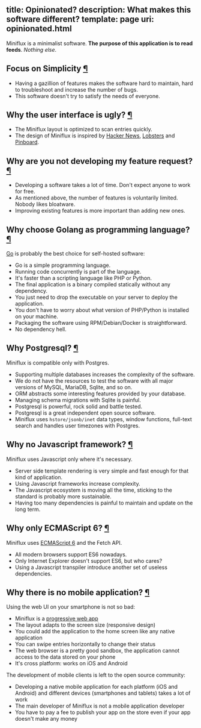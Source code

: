 title: Opinionated?
description: What makes this software different?
template: page
uri: opinionated.html
---

Miniflux is a minimalist software. **The purpose of this application is to read feeds**. _Nothing else_.

<h2 id="simplicity">Focus on Simplicity <a class="anchor" href="#simplicity" title="Permalink">¶</a></h2>

- Having a gazillion of features makes the software hard to maintain, hard to troubleshoot and increase the number of bugs.
- This software doesn't try to satisfy the needs of everyone.

<h2 id="ui">Why the user interface is ugly? <a class="anchor" href="#ui" title="Permalink">¶</a></h2>

- The Miniflux layout is optimized to scan entries quickly.
- The design of Miniflux is inspired by [Hacker News](https://news.ycombinator.com/), [Lobsters](https://lobste.rs/) and [Pinboard](https://pinboard.in/).

<h2 id="feature-request">Why are you not developing my feature request? <a class="anchor" href="#feature-request" title="Permalink">¶</a></h2>

- Developing a software takes a lot of time. Don't expect anyone to work for free.
- As mentioned above, the number of features is voluntarily limited. Nobody likes bloatware.
- Improving existing features is more important than adding new ones.

<h2 id="golang">Why choose Golang as programming language? <a class="anchor" href="#golang" title="Permalink">¶</a></h2>

[Go](https://golang.org/) is probably the best choice for self-hosted software:

- Go is a simple programming language.
- Running code concurrently is part of the language.
- It's faster than a scripting language like PHP or Python.
- The final application is a binary compiled statically without any dependency.
- You just need to drop the executable on your server to deploy the application.
- You don't have to worry about what version of PHP/Python is installed on your machine.
- Packaging the software using RPM/Debian/Docker is straightforward.
- No dependency hell.

<h2 id="postgresql">Why Postgresql? <a class="anchor" href="#postgresql" title="Permalink">¶</a></h2>

Miniflux is compatible only with Postgres.

- Supporting multiple databases increases the complexity of the software.
- We do not have the resources to test the software with all major versions of MySQL, MariaDB, Sqlite, and so on.
- ORM abstracts some interesting features provided by your database.
- Managing schema migrations with Sqlite is painful.
- Postgresql is powerful, rock solid and battle tested.
- Postgresql is a great independent open source software.
- Miniflux uses `hstore/jsonb/inet` data types, window functions, full-text search and handles user timezones with Postgres.

<h2 id="js-framework">Why no Javascript framework? <a class="anchor" href="#js-framework" title="Permalink">¶</a></h2>

Miniflux uses Javascript only where it's necessary.

- Server side template rendering is very simple and fast enough for that kind of application.
- Using Javascript frameworks increase complexity.
- The Javascript ecosystem is moving all the time, sticking to the standard is probably more sustainable.
- Having too many dependencies is painful to maintain and update on the long term.

<h2 id="es6">Why only ECMAScript 6? <a class="anchor" href="#es6" title="Permalink">¶</a></h2>

Miniflux uses [ECMAScript 6](https://en.wikipedia.org/wiki/ECMAScript#6th_Edition_-_ECMAScript_2015) and the Fetch API.

- All modern browsers support ES6 nowadays.
- Only Internet Explorer doesn't support ES6, but who cares?
- Using a Javascript transpiler introduce another set of useless dependencies.


<h2 id="mobile-app">Why there is no mobile application? <a class="anchor" href="#mobile-app" title="Permalink">¶</a></h2>

Using the web UI on your smartphone is not so bad:

- Miniflux is a [progressive web app](https://developer.mozilla.org/en-US/Apps/Progressive>)
- The layout adapts to the screen size (responsive design)
- You could add the application to the home screen like any native application
- You can swipe entries horizontally to change their status
- The web browser is a pretty good sandbox, the application cannot access to the data stored on your phone
- It's cross platform: works on iOS and Android

The development of mobile clients is left to the open source community:

- Developing a native mobile application for each platform (iOS and Android) and different devices (smartphones and tablets) takes a lot of work
- The main developer of Miniflux is not a mobile application developer
- You have to pay a fee to publish your app on the store even if your app doesn't make any money
